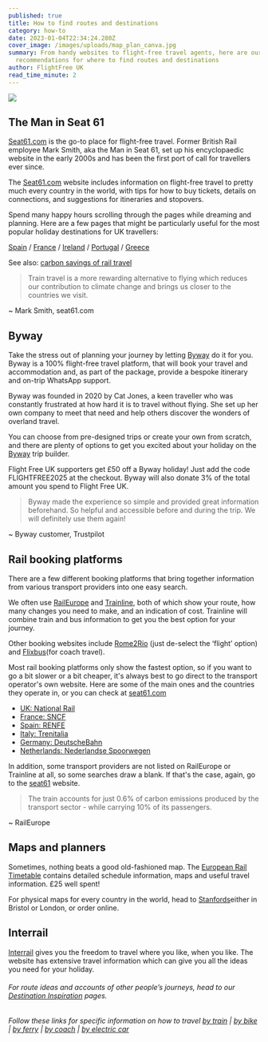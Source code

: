 ```yaml
---
published: true
title: How to find routes and destinations
category: how-to
date: 2023-01-04T22:34:24.280Z
cover_image: /images/uploads/map_plan_canva.jpg
summary: From handy websites to flight-free travel agents, here are our top
  recommendations for where to find routes and destinations
author: FlightFree UK
read_time_minute: 2
---
```

![](/images/uploads/map_plan_canva.jpg)

## The Man in Seat 61

[Seat61.com](https://www.seat61.com/) is the go-to place for flight-free travel. Former British Rail employee Mark Smith, aka the Man in Seat 61, set up his encyclopaedic website in the early 2000s and has been the first port of call for travellers ever since. 

The [Seat61.com](https://www.seat61.com/) website includes information on flight-free travel to pretty much every country in the world, with tips for how to buy tickets, details on connections, and suggestions for itineraries and stopovers. 

Spend many happy hours scrolling through the pages while dreaming and planning. Here are a few pages that might be particularly useful for the most popular holiday destinations for UK travellers: 

[Spain](https://www.seat61.com/Spain.htm) / [France](https://www.seat61.com/France.htm) / [Ireland](https://www.seat61.com/train-and-ferry-to-dublin.htm) / [Portugal](https://www.seat61.com/Portugal.htm) / [Greece](https://www.seat61.com/Greece.htm)

See also: [carbon savings of rail travel](https://www.seat61.com/CO2flights)

> Train travel is a more rewarding alternative to flying which reduces our contribution to climate change and brings us closer to the countries we visit.

~ Mark Smith, seat61.com

## Byway

Take the stress out of planning your journey by letting [Byway](https://www.byway.travel/) do it for you. Byway is a 100% flight-free travel platform, that will book your travel and accommodation and, as part of the package, provide a bespoke itinerary and on-trip WhatsApp support.

Byway was founded in 2020 by Cat Jones, a keen traveller who was constantly frustrated at how hard it is to travel without flying. She set up her own company to meet that need and help others discover the wonders of overland travel. 

You can choose from pre-designed trips or create your own from scratch, and there are plenty of options to get you excited about your holiday on the [Byway](https://www.byway.travel/) trip builder. 

F﻿light Free UK supporters get £50 off a Byway holiday! Just add the code FLIGHTFREE2025 at the checkout. Byway will also donate 3% of the total amount you spend to Flight Free UK. 

> Byway made the experience so simple and provided great information beforehand. So helpful and accessible before and during the trip. We will definitely use them again!

~ Byway customer, Trustpilot

## Rail booking platforms

T﻿here are a few different booking platforms that bring together information from various transport providers into one easy search. 

W﻿e often use [RailEurope](https://www.raileurope.com/) and [Trainline](https://www.thetrainline.com/), both of which show your route, how many changes you need to make, and an indication of cost. Trainline will combine train and bus information to get you the best option for your journey. 

Other booking websites include [Rome2Rio](https://www.rome2rio.com/) (just de-select the ‘flight’ option) and [Flixbus](https://www.flixbus.com/)(﻿for coach travel).

M﻿ost rail booking platforms only show the fastest option, so if you want to go a bit slower or a bit cheaper, it's always best to go direct to the transport operator's own website. Here are some of the main ones and the countries they operate in, or you can check at [seat61.com](https://www.seat61.com/)

* [U﻿K: National Rail](https://www.nationalrail.co.uk/)
* [F﻿rance: SNCF](https://www.sncf-connect.com/en-en)
* [S﻿pain: RENFE](https://www.renfe.com/es/en)
* [I﻿taly: Trenitalia](https://www.trenitalia.com/en.html)
* [G﻿ermany: DeutscheBahn](https://int.bahn.de/en)
* [N﻿etherlands: Nederlandse Spoorwegen](https://www.ns.nl/en)

I﻿n addition, some transport providers are not listed on RailEurope or Trainline at all, so some searches draw a blank. If that's the case, again, go to the [seat61](https://www.seat61.com/) website.

> The train accounts for just 0.6% of carbon emissions produced by the transport sector - while carrying 10% of its passengers.

~ RailEurope

## M﻿aps and planners

S﻿ometimes, nothing beats a good old-fashioned map. The [European Rail Timetable](https://www.europeanrailtimetable.eu/) contains detailed schedule information, maps and useful travel information. £25 well spent!

F﻿or physical maps for every country in the world, head to [Stanfords](https://www.stanfords.co.uk/)either in Bristol or London, or order online.

## I﻿nterrail

[I﻿nterrail](https://www.interrail.eu/en/interrail-passes/global-pass) gives you the freedom to travel where you like, when you like. The website has extensive travel information which can give you all the ideas you need for your holiday. 

###### For route ideas and accounts of other people’s journeys, head to our [Destination Inspiration](/how_to/#destination-inspiration) pages.

###### Follow these links for specific information on how to travel [by train](/post/how-to-travel-by-train/) | [by bike](/post/how-to-travel-by-bike) | [by ferry](/post/how-to-travel-by-ferry/) | [by coach](/post/how-to-travel-by-coach) | [by electric car](/post/how-to-travel-by-electric-car/)